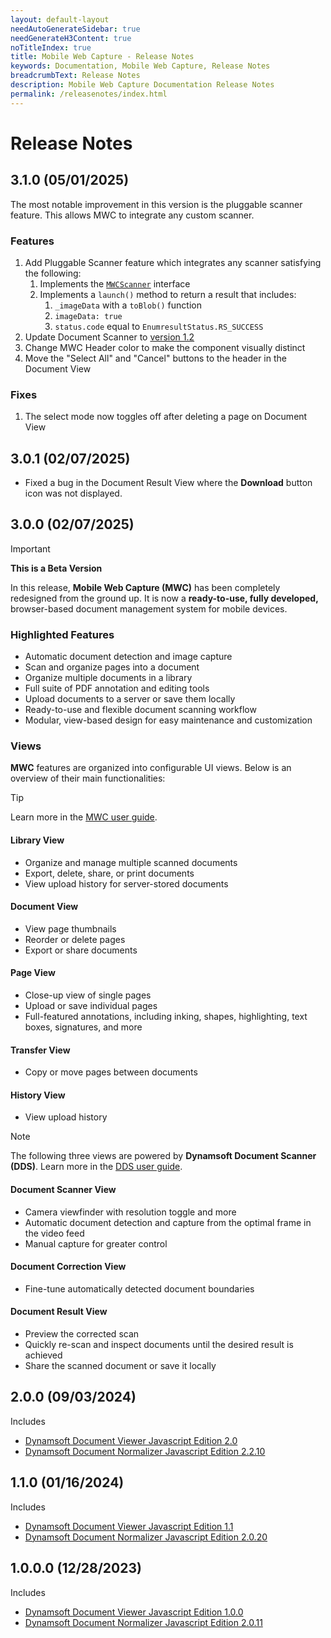 ```yaml
---
layout: default-layout
needAutoGenerateSidebar: true
needGenerateH3Content: true
noTitleIndex: true
title: Mobile Web Capture - Release Notes
keywords: Documentation, Mobile Web Capture, Release Notes
breadcrumbText: Release Notes
description: Mobile Web Capture Documentation Release Notes
permalink: /releasenotes/index.html
---
```


# Release Notes

## 3.1.0 (05/01/2025)

The most notable improvement in this version is the pluggable scanner feature. This allows MWC to integrate any custom scanner.<!-- , e.g. our existing [MRZ scanner](https://www.dynamsoft.com/mrz-scanner/docs/web/introduction/index.html). -->
 
### Features

1. Add Pluggable Scanner feature which integrates any scanner satisfying the following:
   1. Implements the [`MWCScanner`](https://www.dynamsoft.com/mobile-web-capture/docs/api/mobilewebcapture.html#mwcscanner) interface
   2. Implements a `launch()` method to return a result that includes:
      1. `_imageData` with a `toBlob()` function
      2. `imageData: true`
      3. `status.code` equal to `EnumresultStatus.RS_SUCCESS`
2. Update Document Scanner to [version 1.2](https://github.com/Dynamsoft/document-scanner-javascript/releases/tag/v1.2.0)
3. Change MWC Header color to make the component visually distinct
4. Move the "Select All" and "Cancel" buttons to the header in the Document View

### Fixes

1. The select mode now toggles off after deleting a page on Document View

## 3.0.1 (02/07/2025)

* Fixed a bug in the Document Result View where the **Download** button icon was not displayed.

## 3.0.0 (02/07/2025)

> [!IMPORTANT]
> **This is a Beta Version**

In this release, **Mobile Web Capture (MWC)** has been completely redesigned from the ground up. It is now a **ready-to-use, fully developed,** browser-based document management system for mobile devices.

### Highlighted Features

- Automatic document detection and image capture
- Scan and organize pages into a document
- Organize multiple documents in a library
- Full suite of PDF annotation and editing tools
- Upload documents to a server or save them locally
- Ready-to-use and flexible document scanning workflow
- Modular, view-based design for easy maintenance and customization  

### Views

**MWC** features are organized into configurable UI views. Below is an overview of their main functionalities:

> [!TIP]
> Learn more in the [MWC user guide](https://www.dynamsoft.com/mobile-web-capture/docs/guides/mobile-web-capture.html).

#### Library View
- Organize and manage multiple scanned documents
- Export, delete, share, or print documents
- View upload history for server-stored documents

#### Document View
- View page thumbnails
- Reorder or delete pages
- Export or share documents

#### Page View
- Close-up view of single pages
- Upload or save individual pages
- Full-featured annotations, including inking, shapes, highlighting, text boxes, signatures, and more

#### Transfer View
- Copy or move pages between documents

#### History View
- View upload history

> [!NOTE]
> The following three views are powered by **Dynamsoft Document Scanner (DDS)**. Learn more in the [DDS user guide](https://www.dynamsoft.com/mobile-web-capture/docs/guides/document-scanner.html).

#### Document Scanner View
- Camera viewfinder with resolution toggle and more
- Automatic document detection and capture from the optimal frame in the video feed
- Manual capture for greater control

#### Document Correction View
- Fine-tune automatically detected document boundaries

#### Document Result View
- Preview the corrected scan
- Quickly re-scan and inspect documents until the desired result is achieved
- Share the scanned document or save it locally

## 2.0.0 (09/03/2024)

Includes

- [Dynamsoft Document Viewer Javascript Edition 2.0](https://www.dynamsoft.com/document-viewer/docs/releasenotes/index.html#20-20082024)
- [Dynamsoft Document Normalizer Javascript Edition 2.2.10](https://www.dynamsoft.com/document-normalizer/docs/web/programming/javascript/release-notes/javascript-2.html#2210-04092024)

## 1.1.0 (01/16/2024)

Includes

- [Dynamsoft Document Viewer Javascript Edition 1.1](https://www.dynamsoft.com/document-viewer/docs/releasenotes/index.html#11-01122024)
- [Dynamsoft Document Normalizer Javascript Edition 2.0.20](https://www.dynamsoft.com/document-normalizer/docs/web/programming/javascript/release-notes/javascript-2.html#2020-01112024)

## 1.0.0.0 (12/28/2023)

Includes

- [Dynamsoft Document Viewer Javascript Edition 1.0.0](https://www.dynamsoft.com/document-viewer/docs/releasenotes/index.html#100-12262023)
- [Dynamsoft Document Normalizer Javascript Edition 2.0.11](https://www.dynamsoft.com/document-normalizer/docs/web/programming/javascript/release-notes/javascript-2.html#2011-08242023)